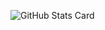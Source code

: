 ![GitHub Stats Card](https://github-readme-stats.vercel.app/api?username=hitsumabushi845&theme=radical&show_icons=true&count_private=true)
